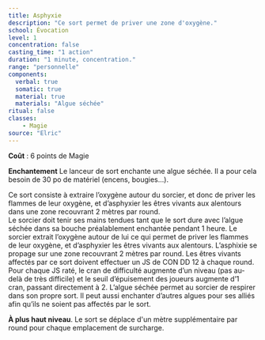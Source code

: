 ```yaml
---
title: Asphyxie
description: "Ce sort permet de priver une zone d'oxygène."
school: Évocation
level: 1
concentration: false
casting_time: "1 action"
duration: "1 minute, concentration."
range: "personnelle"
components:
  verbal: true
  somatic: true
  material: true
  materials: "Algue séchée"
ritual: false
classes:
    - Magie
source: "Elric"
---
```

**Coût** : 6 points de Magie    

**Enchantement** Le lanceur de sort enchante une algue séchée. Il a pour cela besoin de 30 po de matériel (encens, bougies...).      

Ce sort consiste à extraire l’oxygène autour du sorcier, et donc de priver les flammes de leur oxygène, et d’asphyxier les êtres vivants aux alentours dans une zone recouvrant 2 mètres par round.  
Le sorcier doit tenir ses mains tendues tant que le sort dure avec l’algue séchée dans sa bouche préalablement enchantée pendant 1 heure. Le sorcier extrait l’oxygène autour de lui ce qui permet de priver les flammes de leur oxygène, et d’asphyxier les êtres vivants aux alentours. L’asphixie se propage sur une zone recouvrant 2 mètres par round. Les êtres vivants affectés par ce sort doivent effectuer un JS de CON DD 12 à chaque round. Pour chaque JS raté, le cran de difficulté augmente d’un niveau (pas au-delà de très difficile) et le seuil d’épuisement des joueurs augmente d’1 cran, passant directement à 2. L’algue séchée permet au sorcier de respirer dans son propre sort. Il peut aussi enchanter d’autres algues pour ses alliés afin qu’ils ne soient pas affectés par le sort.   

**À plus haut niveau**. Le sort se déplace d'un mètre supplémentaire par round pour chaque emplacement de surcharge.  

